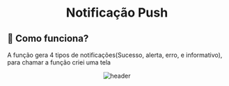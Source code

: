 <h1 align="center">Notificação Push</h1>

<h2>🤔 Como funciona?</h2>
<p>A função gera 4 tipos de notificações(Sucesso, alerta, erro, e informativo), para chamar a função criei uma tela</p>

<div align="center">
   <img src="https://github.com/MPprogramacao/notificacao_win/Screenshot_1.png" alt="header"/>
</div>
